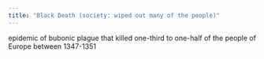 ```yaml
---
title: "Black Death (society: wiped out many of the people)"
---
```

epidemic of bubonic plague that killed one-third to one-half of the people of Europe between 1347-1351

